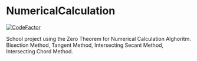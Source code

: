 # NumericalCalculation
[![CodeFactor](https://www.codefactor.io/repository/github/frainfo/numericalcalculation/badge)](https://www.codefactor.io/repository/github/frainfo/numericalcalculation) </br>

School project using the Zero Theorem for Numerical Calculation Alghoritm. 
Bisection Method, Tangent Method, Intersecting Secant Method, Intersecting Chord Method.
